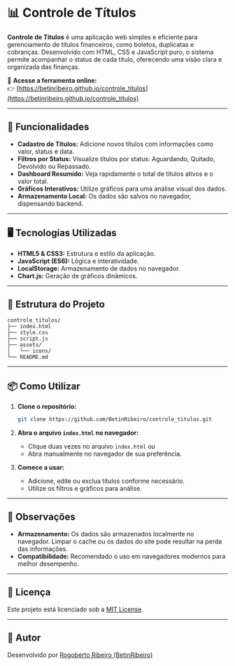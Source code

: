 # 📊 Controle de Títulos

**Controle de Títulos** é uma aplicação web simples e eficiente para gerenciamento de títulos financeiros, como boletos, duplicatas e cobranças. Desenvolvido com HTML, CSS e JavaScript puro, o sistema permite acompanhar o status de cada título, oferecendo uma visão clara e organizada das finanças.

🔗 **Acesse a ferramenta online:**  
👉 [https://betinribeiro.github.io/controle_titulos](https://betinribeiro.github.io/controle_titulos)

---

## 🚀 Funcionalidades

- **Cadastro de Títulos:** Adicione novos títulos com informações como valor, status e data.
- **Filtros por Status:** Visualize títulos por status: Aguardando, Quitado, Devolvido ou Repassado.
- **Dashboard Resumido:** Veja rapidamente o total de títulos ativos e o valor total.
- **Gráficos Interativos:** Utilize gráficos para uma análise visual dos dados.
- **Armazenamento Local:** Os dados são salvos no navegador, dispensando backend.

---

## 🖥️ Tecnologias Utilizadas

- **HTML5 & CSS3:** Estrutura e estilo da aplicação.
- **JavaScript (ES6):** Lógica e interatividade.
- **LocalStorage:** Armazenamento de dados no navegador.
- **Chart.js:** Geração de gráficos dinâmicos.

---

## 📂 Estrutura do Projeto

```
controle_titulos/
├── index.html
├── style.css
├── script.js
├── assets/
│   └── icons/
└── README.md
```

---

## 📦 Como Utilizar

1. **Clone o repositório:**
   ```bash
   git clone https://github.com/BetinRibeiro/controle_titulos.git
   ```

2. **Abra o arquivo `index.html` no navegador:**
   - Clique duas vezes no arquivo `index.html` ou
   - Abra manualmente no navegador de sua preferência.

3. **Comece a usar:**
   - Adicione, edite ou exclua títulos conforme necessário.
   - Utilize os filtros e gráficos para análise.

---

## 📌 Observações

- **Armazenamento:** Os dados são armazenados localmente no navegador. Limpar o cache ou os dados do site pode resultar na perda das informações.
- **Compatibilidade:** Recomendado o uso em navegadores modernos para melhor desempenho.

---

## 📄 Licença

Este projeto está licenciado sob a [MIT License](LICENSE).

---

## 👤 Autor

Desenvolvido por [Rogoberto Ribeiro (BetinRibeiro)](https://github.com/BetinRibeiro)
